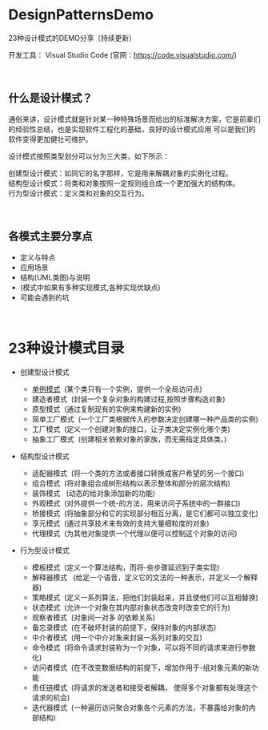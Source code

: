 # DesignPatternsDemo
23种设计模式的DEMO分享（持续更新）

开发工具：
Visual Studio Code (官网：https://code.visualstudio.com/)

<br>

## 什么是设计模式？

通俗来讲，设计模式就是针对某一种特殊场景而给出的标准解决方案，它是前辈们的经验性总结，也是实现软件工程化的基础，良好的设计模式应用 可以是我们的软件变得更加健壮可维护。

设计模式按照类型划分可以分为三大类，如下所示：

创建型设计模式：如同它的名字那样，它是用来解耦对象的实例化过程。<br>
结构型设计模式：将类和对象按照一定规则组合成一个更加强大的结构体。<br>
行为型设计模式：定义类和对象的交互行为。

<br>

## 各模式主要分享点
- 定义与特点
- 应用场景
- 结构(UML类图)与说明
- (模式中如果有多种实现模式,各种实现优缺点)
- 可能会遇到的坑

<br>

# 23种设计模式目录
- 创建型设计模式
    - [单例模式](./SingletonPattern/README.md)&nbsp;&nbsp;(某个类只有一个实例，提供一个全局访问点)
    - 建造者模式&nbsp;&nbsp;(封装一个复杂对象的构建过程,按照步骤构造对象)
    - 原型模式&nbsp;&nbsp;(通过复制现有的实例来构建新的实例)
    - 简单工厂模式&nbsp;&nbsp;(一个工厂类根据传入的参数决定创建哪一种产品类的实例)
    - 工厂模式&nbsp;&nbsp;(定义一个创建对象的接口，让子类决定实例化哪个类)
    - 抽象工厂模式&nbsp;&nbsp;(创建相关依赖对象的家族，而无需指定具体类。)  

- 结构型设计模式
    - 适配器模式&nbsp;&nbsp;(将一个类的方法或者接口转换成客户希望的另一个接口)
    - 组合模式&nbsp;&nbsp;(将对象组合成树形结构以表示整体和部分的层次结构)
    - 装饰模式 &nbsp;&nbsp;(动态的给对象添加新的功能) 
    - 外观模式&nbsp;&nbsp;(对外提供一个统-的方法，用来访问子系统中的一群接口)
    - 桥接模式&nbsp;&nbsp;(将抽象部分和它的实现部分相互分离，是它们都可以独立变化)
    - 享元模式&nbsp;&nbsp;(通过共享技术来有效的支持大量细粒度的对象)
    - 代理模式&nbsp;&nbsp;(为其他对象提供一个代理以便可以控制这个对象的访问)    

- 行为型设计模式
    - 模板模式&nbsp;&nbsp;(定义一个算法结构，而将-些步骤延迟到子类实现)
    - 解释器模式  &nbsp;&nbsp;(给定一个语音，定义它的文法的一种表示，并定义一个解释器)
    - 策略模式&nbsp;&nbsp;(定义一系列算法，把他们封装起来，并且使他们可以互相替换)
    - 状态模式&nbsp;&nbsp;(允许一个对象在其内部对象状态改变时改变它的行为)
    - 观察者模式&nbsp;&nbsp;(对象间一对多 的依赖关系)
    - 备忘录模式&nbsp;&nbsp;(在不破坏封装的前提下，保持对象的内部状态)
    - 中介者模式&nbsp;&nbsp;(用一个中介对象来封装一系列对象的交互)
    - 命令模式&nbsp;&nbsp;(将命令请求封装称为一个对象，可以将不同的请求来进行参数化)
    - 访问者模式&nbsp;&nbsp;(在不改变数据结构的前提下，增加作用于-组对象元素的新功能 
    - 责任链模式&nbsp;&nbsp;(将请求的发送者和接受者解耦， 使得多个对象都有处理这个请求的机会)
    - 迭代器模式&nbsp;&nbsp;(一种遍历访问聚合对象各个元素的方法，不暴露给对象的内部结构)

<br>

